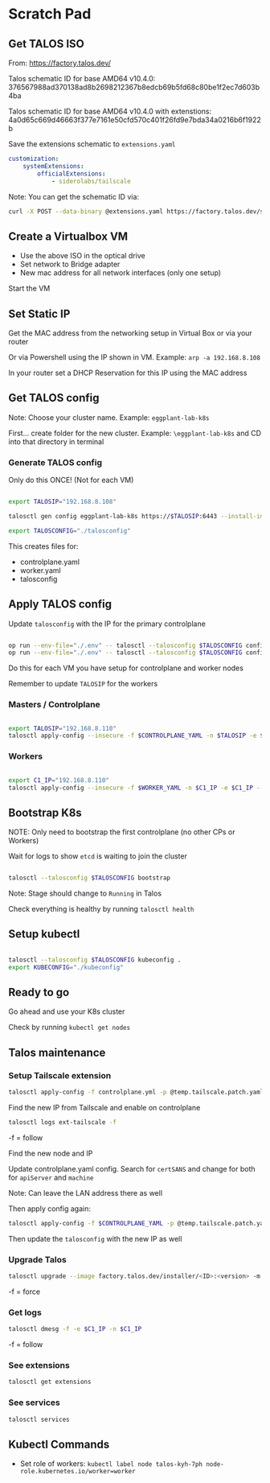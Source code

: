 # Scratch Pad

## Get TALOS ISO

From: https://factory.talos.dev/

Talos schematic ID for base AMD64 v10.4.0: 376567988ad370138ad8b2698212367b8edcb69b5fd68c80be1f2ec7d603b4ba

Talos schematic ID for base AMD64 v10.4.0 with extenstions: 4a0d65c669d46663f377e7161e50cfd570c401f26fd9e7bda34a0216b6f1922b

Save the extensions schematic to `extensions.yaml`

```yaml
customization:
    systemExtensions:
        officialExtensions:
            - siderolabs/tailscale
```

Note: You can get the schematic ID via:

```bash
curl -X POST --data-binary @extensions.yaml https://factory.talos.dev/schematics
```

## Create a Virtualbox VM

* Use the above ISO in the optical drive
* Set network to Bridge adapter
* New mac address for all network interfaces (only one setup)

Start the VM

## Set Static IP

Get the MAC address from the networking setup in Virtual Box or via your router

Or via Powershell using the IP shown in VM. Example: `arp -a 192.168.8.108`

In your router set a DHCP Reservation for this IP using the MAC address

## Get TALOS config

Note: Choose your cluster name. Example: `eggplant-lab-k8s`

First... create folder for the new cluster. Example: `\eggplant-lab-k8s` and CD into that directory in terminal

### Generate TALOS config

Only do this ONCE! (Not for each VM)

```bash

export TALOSIP="192.168.8.108"

talosctl gen config eggplant-lab-k8s https://$TALOSIP:6443 --install-image=factory.talos.dev/installer/4a0d65c669d46663f377e7161e50cfd570c401f26fd9e7bda34a0216b6f1922b:v1.10.4

export TALOSCONFIG="./talosconfig"

```

This creates files for:

* controlplane.yaml
* worker.yaml
* talosconfig

## Apply TALOS config

Update `talosconfig` with the IP for the primary controlplane

```bash

op run --env-file="./.env" -- talosctl --talosconfig $TALOSCONFIG config endpoint $TALOSIP
op run --env-file="./.env" -- talosctl --talosconfig $TALOSCONFIG config node $TALOSIP

```

Do this for each VM you have setup for controlplane and worker nodes

Remember to update `TALOSIP` for the workers

### Masters / Controlplane

```bash

export TALOSIP="192.168.8.110"
talosctl apply-config --insecure -f $CONTROLPLANE_YAML -n $TALOSIP -e $TALOSIP --talosconfig=$TALOSCONF --config-patch @temp.tailscale.patch.yaml

```

### Workers

```bash

export C1_IP="192.168.8.110"
talosctl apply-config --insecure -f $WORKER_YAML -n $C1_IP -e $C1_IP --talosconfig=$TALOSCONF --config-patch @temp.tailscale.patch.yaml

```

## Bootstrap K8s

NOTE: Only need to bootstrap the first controlplane (no other CPs or Workers)

Wait for logs to show `etcd` is waiting to join the cluster

```bash

talosctl --talosconfig $TALOSCONFIG bootstrap

```

Note: Stage should change to `Running` in Talos

Check everything is healthy by running `talosctl health`

## Setup kubectl

```bash

talosctl --talosconfig $TALOSCONFIG kubeconfig .
export KUBECONFIG="./kubeconfig"

```

## Ready to go

Go ahead and use your K8s cluster

Check by running `kubectl get nodes`

## Talos maintenance

### Setup Tailscale extension

```bash
talosctl apply-config -f controlplane.yml -p @temp.tailscale.patch.yaml
```

Find the new IP from Tailscale and enable on controlplane

```bash
talosctl logs ext-tailscale -f
```

-f = follow

Find the new node and IP

Update controlplane.yaml config. Search for `certSANS` and change for both for `apiServer` and `machine`

Note: Can leave the LAN address there as well

Then apply config again:

```bash
talosctl apply-config -f $CONTROLPLANE_YAML -p @temp.tailscale.patch.yaml
```

Then update the `talosconfig` with the new IP as well

### Upgrade Talos

```bash
talosctl upgrade --image factory.talos.dev/installer/<ID>:<version> -m powercycle -f -n $C1_IP -e $C1_IP
```

-f = force

### Get logs

```bash
talosctl dmesg -f -e $C1_IP -n $C1_IP
```

-f = follow

### See extensions

```bash
talosctl get extensions
```

### See services

```bash
talosctl services
```

## Kubectl Commands

* Set role of workers: `kubectl label node talos-kyh-7ph node-role.kubernetes.io/worker=worker`
